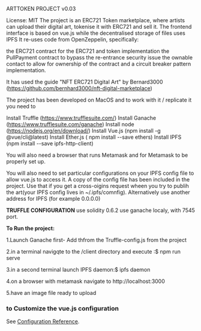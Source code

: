 ARTTOKEN PROJECT v0.03



License: MIT
The project is an ERC721 Token marketplace, where artists can upload their digital art, tokenise it with ERC721 and sell it.
The frontend interface is based on vue.js while the decentralised storage of files uses IPFS
It re-uses code from OpenZeppelin, specifically:

the ERC721 contract for the ERC721 and token implementation
the PullPayment contract to bypass the re-entrance security issue
the ownable contact to allow for ownership of the contract and a circuit breaker pattern implementation.

It has used the guide "NFT ERC721 Digital Art" by Bernard3000
(https://github.com/bernhard3000/nft-digital-marketplace)

The project has been developed on MacOS and to work with it / replicate it you need to

Install Truffle (https://www.trufflesuite.com/)
Install Ganache (https://www.trufflesuite.com/ganache)
Install node (https://nodejs.org/en/download/)
Install Vue.js (npm install -g @vue/cli@latest)
Install Ether.js ( npm install --save ethers)
Install IPFS (npm install --save ipfs-http-client)

You will also need a browser that runs Metamask and for Metamask to be properly set up.

You will also need to set particular configurations on your IPFS config file to allow vue.js to access it.
A copy of the config file has been included in the project. Use that if you get a cross-oigins request
wheen you try to publih the art(your IPFS config lives in ~/.ipfs/comnfig). Alternatively use another address for IPFS (for example 0.0.0.0)

**TRUFFLE CONFIGURATION**
use solidity 0.6.2
use ganache localy, with 7545 port.

**To Run the project:**

1.Launch Ganache first- Add thfrom the Truffle-config.js from the project

2.in a terminal navigqte to the /client directory and execute :$ npm run serve

3.in a second terminal launch IPFS daemon:$ ipfs daemon

4.on a browser with metamask navigate to http://localhost:3000

5.have an image file ready to upload





### to Customize the vue.js configuration
See [Configuration Reference](https://cli.vuejs.org/config/).
